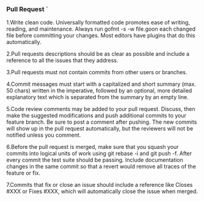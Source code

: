 ### Pull Request `

1.Write clean code. Universally formatted code promotes ease of writing, reading, and maintenance. Always run gofmt -s -w file.goon each changed file before committing your changes. Most editors have plugins that do this automatically.

2.Pull requests descriptions should be as clear as possible and include a reference to all the issues that they address.

3.Pull requests must not contain commits from other users or branches.

4.Commit messages must start with a capitalized and short summary (max. 50 chars) written in the imperative, followed by an optional, more detailed explanatory text which is separated from the summary by an empty line.

5.Code review comments may be added to your pull request. Discuss, then make the suggested modifications and push additional commits to your feature branch. Be sure to post a comment after pushing. The new commits will show up in the pull request automatically, but the reviewers will not be notified unless you comment.

6.Before the pull request is merged, make sure that you squash your commits into logical units of work using git rebase -i and git push -f. After every commit the test suite should be passing. Include documentation changes in the same commit so that a revert would remove all traces of the feature or fix.

7.Commits that fix or close an issue should include a reference like Closes #XXX or Fixes #XXX, which will automatically close the issue when merged.
